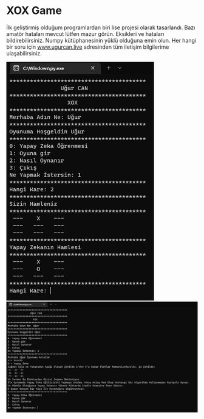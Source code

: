 # XOX Game
 
İlk geliştirmiş olduğum programlardan biri lise projesi olarak tasarlandı. 
Bazı amatör hataları mevcut lütfen mazur görün. 
Eksikleri ve hataları bildirebilirsiniz.
Numpy kütüphanesinin yüklü olduğuna emin olun.
Her hangi bir soru için www.ugurcan.live adresinden tüm iletişim bilgilerime ulaşabilirsiniz.
 
![](/Screen/Screen1.png)
![](/Screen/Screen2.png)
